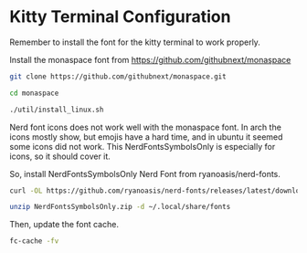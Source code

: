 # Kitty Terminal Configuration

Remember to install the font for the kitty terminal to work properly.

Install the monaspace font from <https://github.com/githubnext/monaspace>

```bash
git clone https://github.com/githubnext/monaspace.git

cd monaspace

./util/install_linux.sh
```

Nerd font icons does not work well with the monaspace font. In arch the icons mostly show, but emojis have a hard time, and in ubuntu it seemed some icons did not work. This NerdFontsSymbolsOnly is especially for icons, so it should cover it.

So, install NerdFontsSymbolsOnly Nerd Font from ryanoasis/nerd-fonts.

```bash
curl -OL https://github.com/ryanoasis/nerd-fonts/releases/latest/download/NerdFontsSymbolsOnly.zip

unzip NerdFontsSymbolsOnly.zip -d ~/.local/share/fonts
```

Then, update the font cache.

```bash
fc-cache -fv
```
